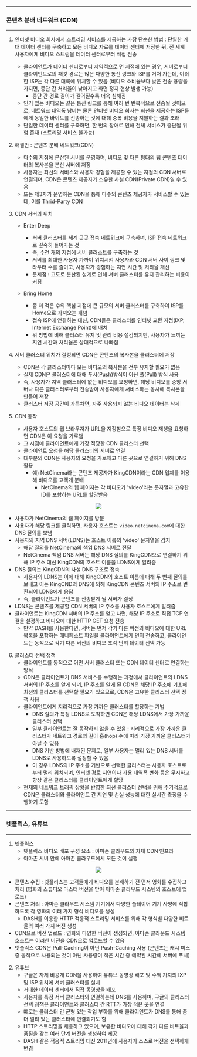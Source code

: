 -----
### 콘텐츠 분배 네트워크 (CDN)
-----
1. 인터넷 비디오 회사에서 스트리밍 서비스를 제공하는 가장 단순한 방법 : 단일한 거대 데이터 센터를 구축하고 모든 비디오 자료를 데이터 센터에 저장한 뒤, 전 세계 사용자에게 비디오 스트림을 데이터 센터로부터 직접 전송
   - 클라이언트가 데이터 센터로부터 지역적으로 먼 지점에 있는 경우, 서버로부터 클라이언트로의 패킷 경로는 많은 다양한 통신 링크와 ISP를 거쳐 가는데, 이러한 ISP는 각 다른 대륙에 위치할 수 있음 (비디오 소비율보다 낮은 전송 용량을 가지면, 종단 간 처리율이 낮아지고 화면 정지 현상 발생 가능)
     + 종단 간 경로 길이가 길어질수록 더욱 심해짐
   - 인기 있는 비디오는 같은 통신 링크를 통해 여러 번 반복적으로 전송될 것이므로, 네트워크 대역폭 낭비는 물론 인터넷 비디오 회사는 회선을 제공하는 ISP들에게 동일한 바이트를 전송하는 것에 대해 중복 비용을 지불하는 결과 초래
   - 단일한 데이터 센터를 구축하면, 한 번의 장애로 인해 전체 서비스가 중단될 위험 존재 (스트리밍 서비스 불가능)

2. 해결안 : 콘텐츠 분배 네트워크(CDN)
   - 다수의 지점에 분산된 서버를 운영하며, 비디오 및 다른 형태의 웹 콘텐츠 데이터의 복사본을 분산 서버에 저장
   - 사용자는 최선의 서비스와 사용자 경험을 제공할 수 있는 지점의 CDN 서버로 연결되며, CDN은 콘텐츠 제공자가 소유한 사설 CDN(Private CDN)일 수 있음
   - 또는 제3자가 운영하는 CDN을 통해 다수의 콘텐츠 제공자가 서비스할 수 있는데, 이를 Thrid-Party CDN

3. CDN 서버의 위치
   - Enter Deep
     + 서버 클러스터를 세계 곳곳 접속 네트워크에 구축하며, ISP 접속 네트워크로 깊숙히 들어가는 것
     + 즉, 수천 개의 지점에 서버 클러스트를 구축하는 것
     + 서버를 최대한 사용자 가까이 위치시켜 사용자와 CDN 서버 사이 링크 및 라우터 수를 줄이고, 사용자가 경험하는 지연 시간 및 처리율 개선
     + 문제점 : 고도로 분산된 설계로 인해 서버 클러스터를 유지 관리하는 비용이 커짐

   - Bring Home
     + 좀 더 적은 수의 핵심 지점에 큰 규모의 서버 클러스터를 구축하여 ISP를 Home으로 가져오는 개념
     + 접속 ISP에 연결하는 대신, CDN들은 클러스터를 인터넷 교환 지점(IXP, Internet Exchange Point)에 배치
     + 위 방법에 비해 클러스터 유지 및 관리 비용 절감되지만, 사용자가 느끼는 지연 시간과 처리율은 상대적으로 나빠짐

4. 서버 클러스터 위치가 결정되면 CDN은 콘텐츠의 복사본을 클러스터에 저장
   - CDN은 각 클러스터마다 모든 비디오의 복사본을 전부 유지할 필요가 없음
   - 실제 CDN은 클러스터에 대해 푸시(Push)방식이 아닌 풀(Pull) 방식 사용
   - 즉, 사용자가 지역 클러스터에 없는 비디오를 요청하면, 해당 비디오를 중앙 서버나 다른 클러스터로부터 전송받아 사용자에게 서비스하는 동시에 복사본을 만들어 저장
   - 클러스터 저장 공간이 가득차면, 자주 사용되지 않는 비디오 데이터는 삭제

5. CDN 동작
   - 사용자 호스트의 웹 브라우저가 URL을 지정함으로 특정 비디오 재생을 요청하면 CDN은 이 요청을 가로챔
   - 그 시점에 클라이언트에게 가장 적당한 CDN 클러스터 선택
   - 클라이언트 요청을 해당 클러스터의 서버로 연결
   - 대부분의 CDN은 사용자의 요청을 가로채고 다른 곳으로 연결하기 위해 DNS 활용
     + 예) NetCinema라는 콘텐츠 제공자가 KingCDN이라는 CDN 업체를 이용해 비디오를 고객게 분배
       * NetCinema의 웹 페이지는 각 비디오가 'video'라는 문자열과 고유한 ID를 포함하는 URL를 할당받음
<div align="center">
<img src="https://github.com/user-attachments/assets/0ea06e6a-348f-4a3d-b9ac-05d318f9d4a2">
</div>

   - 사용자가 NetCinema의 웹 페이지를 방문
   - 사용자가 해당 링크를 클릭하면, 사용자 호스트는 ```video.netcinema.com```에 대한 DNS 질의를 보냄
   - 사용자의 지역 DNS 서버(LDNS)는 호스트 이름의 'video' 문자열을 감지
     + 해당 질의를 NetCinema의 책임 DNS 서버로 전달
     + NetCinema 책임 DNS 서버는 해당 DNS 질의를 KingCDN으로 연결하기 위해 IP 주소 대신 KingCDN의 호스트 이름을 LDNS에게 알려줌
   - DNS 질의는 KingCDN의 사설 DNS 구조로 접속
     + 사용자의 LDNS는 이에 대해 KingCDN의 호스트 이름에 대해 두 번째 질의를 보내고 이는 KingCND의 DNS에 의해 KingCDN 콘텐츠 서버의 IP 주소로 변환되어 LDNS에게 응답
     + 즉, 클라이언트가 콘텐츠를 전송받게 될 서버가 결정
   - LDNS는 콘텐츠를 제공할 CDN 서버의 IP 주소를 사용자 호스트에게 알려줌
   - 클라이언트는 KingCDN 서버의 IP 주소를 얻고 나면, 해당 IP 주소로 직접 TCP 연결을 설정하고 비디오에 대한 HTTP GET 요청 전송
     + 만약 DASH를 사용한다면, 서버는 먼저 각기 다른 버전의 비디오에 대한 URL 목록을 포함하는 매니페스트 파일을 클라이언트에게 먼저 전송하고, 클라이언트는 동적으로 각기 다른 버전의 비디오 조각 단위 데이터 선택 가능

6. 클러스터 선택 정책
   - 클라이언트를 동적으로 어떤 서버 클러스터 또는 CDN 데이터 센터로 연결하는 방식
   - CDN은 클라이언트가 DNS 서비스를 수행하는 과정에서 클라이언트의 LDNS 서버의 IP 주소를 알게 되며, IP 주소를 알게 된 CDN은 해당 IP 주소에 기초해 최선의 클러스터를 선택할 필요가 있으므로, CDN은 고유한 클러스터 선택 정책 사용
   - 클라이언트에게 지리적으로 가장 가까운 클러스터를 할당하는 기법
     + DNS 질의가 특정 LDNS로 도착하면 CDN은 해당 LDNS에서 가장 가까운 클러스터 선택
     + 일부 클라이언트는 잘 동작하지 않을 수 있음 : 지리적으로 가장 가까운 클러스터가 네트워크 경로의 길이 홉(hop) 수에 따라 가장 가까운 클러스터가 아닐 수 있음
     + DNS 기반 방법에 내재된 문제로, 일부 사용자는 멀리 있는 DNS 서버를 LDNS로 사용하도록 설정할 수 있음
     + 이 경우 LDNS의 IP 주소를 기반으로 선택한 클러스터는 사용자 호스트로부터 멀리 위치되며, 인터넷 경로 지연이나 가용 대역폭 변화 등은 무시하고 항상 같은 클러스터를 클라이언트에게 할당
   - 현재의 네트워크 트래픽 상황을 반영한 최선 클러스터 선택을 위해 주기적으로 CDN은 클러스터와 클라이언트 간 지연 및 손실 성능에 대한 실시간 측정을 수행하기 도함

-----
### 넷플릭스, 유튜브
-----
1. 넷플릭스
   - 넷플릭스 비디오 배포 구성 요소 : 아마존 클라우드와 자체 CDN 인프라
   - 아마존 서버 안에 아마존 클라우드에서 모든 것이 실행
<div align="center">
<img src="https://github.com/user-attachments/assets/388a3386-8e01-453d-adca-fa471bae9f48">
</div>

  - 콘텐츠 수집 : 넷플리스는 고객들에게 비디오를 분배하기 전 먼저 영화를 수집하고 처리 (영화의 스튜디오 마스터 버전을 받아 아마존 클라우드 시스템의 호스트에 업로드)
  - 콘텐츠 처리 : 아마존 클라우드 시스템 기기에서 다양한 플레이어 기기 사양에 적합하도록 각 영화의 여러 가지 형식 비디오를 생성
    + DASH를 이용한 HTTP 적응적 스트리밍 서비스를 위해 각 형식별 다양한 비트율의 여러 가지 버전 생성
  - CDN으로 버전 업로드 : 영화의 다양한 버전이 생성되면, 아마존 클라운드 시스템 호스트는 이러한 버전을 CDN으로 업로드할 수 있음
  - 넷플릭스 CDN은 Pull-Caching이 아닌 Push-Caching 사용 (콘텐츠는 캐시 미스 중 동적으로 사용되는 것이 아닌 사용량이 적은 시간 중 예약된 시간에 서버에 푸시)

2. 유튜브
   - 구글은 자체 비공개 CDN을 사용하여 유튜브 동영상 배포 및 수백 가지의 IXP 및 ISP 위치에 서버 클러스터를 설치
   - 거대한 데이터 센터에서 직접 동영상을 배포
   - 사용자를 특정 서버 클러스터와 연결하는데 DNS를 사용하며, 구글의 클러스터 선택 정책은 클라이언트와 클러스터 간 RTT가 가장 적은 곳을 연결
   - 떄로는 클러스터 간 균형 있는 작업 부하를 위해 클라이언트가 DNS를 통해 좀 더 멀리 있는 클러스터에 연결되기도 함
   - HTTP 스트리밍을 채용하고 있으며, 보유한 비디오에 대해 각기 다른 비트율과 품질을 갖는 여러 단계 버전을 생성하여 제공
   - DASH 같은 적응적 스트리밍 대신 2011년에 사용자가 스스로 버전을 선택하게 변경
